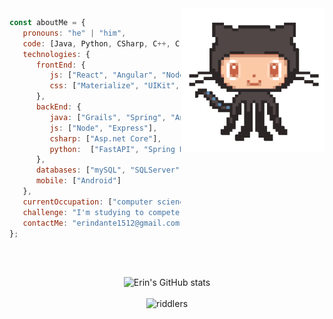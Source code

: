 <img align='right' src="https://raw.githubusercontent.com/iCharlesZ/FigureBed/master/img/octocat.gif" width="230">

```javascript
const aboutMe = {
   pronouns: "he" | "him",
   code: [Java, Python, CSharp, C++, C, Javascript, Typescript, HTML, CSS, Kotlin],
   technologies: {
      frontEnd: {
         js: ["React", "Angular", "Node.js", "Vue.js"],
         css: ["Materialize", "UIKit", "Bootstrap", "Semantic UI"]
      },
      backEnd: {
         java: ["Grails", "Spring", "Angular"],
         js: ["Node", "Express"],
         csharp: ["Asp.net Core"],
         python:  ["FastAPI", "Spring Boot", "Django", "Flask"]
      },
      databases: ["mySQL", "SQLServer"],
      mobile: ["Android"]
   },
   currentOccupation: ["computer science student, open for job opportunities"],
   challenge: "I'm studying to compete in a code marathon.",
   contactMe: "erindante1512@gmail.com"
};
```
<br></br>


<div>
  <div align='center'>
    <img src="https://github-readme-stats.vercel.app/api?username=voidnire&theme=shadow_green&show_icons=true" alt="Erin's GitHub stats">
  </div>
</div>


<div align="center">
 <img src="https://komarev.com/ghpvc/?username=voidnire&style=flat-square&color=green" alt=""/>
</div>

<div align="center">
  <img src="https://i.pinimg.com/originals/e5/bf/83/e5bf8315d901f388203f479ef160cc5d.gif" width="400" alt="riddlers"/>
</div>
